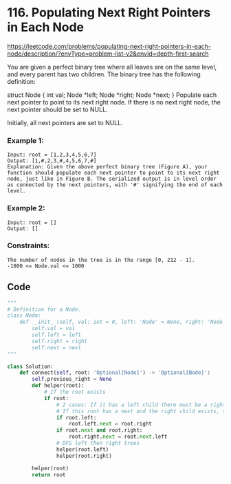 # 116. Populating Next Right Pointers in Each Node
https://leetcode.com/problems/populating-next-right-pointers-in-each-node/description/?envType=problem-list-v2&envId=depth-first-search

You are given a perfect binary tree where all leaves are on the same level, and every parent has two children. The binary tree has the following definition:

struct Node {
int val;
Node *left;
Node *right;
Node *next;
}
Populate each next pointer to point to its next right node. If there is no next right node, the next pointer should be set to NULL.

Initially, all next pointers are set to NULL.

### Example 1:

```
Input: root = [1,2,3,4,5,6,7]
Output: [1,#,2,3,#,4,5,6,7,#]
Explanation: Given the above perfect binary tree (Figure A), your function should populate each next pointer to point to its next right node, just like in Figure B. The serialized output is in level order as connected by the next pointers, with '#' signifying the end of each level.
```

### Example 2:

```
Input: root = []
Output: []
```

### Constraints:

```
The number of nodes in the tree is in the range [0, 212 - 1].
-1000 <= Node.val <= 1000
```

## Code

```python
"""
# Definition for a Node.
class Node:
    def __init__(self, val: int = 0, left: 'Node' = None, right: 'Node' = None, next: 'Node' = None):
        self.val = val
        self.left = left
        self.right = right
        self.next = next
"""

class Solution:
    def connect(self, root: 'Optional[Node]') -> 'Optional[Node]':
        self.previous_right = None
        def helper(root):
            # If the root exists
            if root:
                # 2 cases: If it has a left child there must be a right child to set to next
                # If this root has a next and the right child exists, the right child must be set to next left child
                if root.left:
                    root.left.next = root.right
                if root.next and root.right:
                    root.right.next = root.next.left
                # DFS left then right trees
                helper(root.left)
                helper(root.right)

        helper(root)
        return root
```